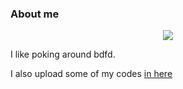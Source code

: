 ### About me
<p align="center">
  <img src="https://user-images.githubusercontent.com/98183987/159115361-39bc3c34-22fc-4f97-8017-55293ee59937.gif"/>
</p>
I like poking around bdfd.

I also upload some of my codes [in here](https://github.com/ronnie-1/bdfd-codes)
